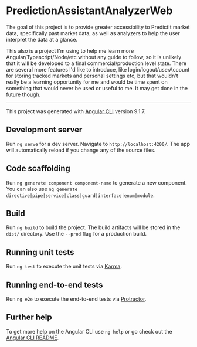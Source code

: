 # PredictionAssistantAnalyzerWeb

The goal of this project is to provide greater accessibility to PredictIt market data, specifically past market data, as well as analyzers to help the user interpret the data at a glance.

This also is a project I'm using to help me learn more Angular/Typescript/Node/etc without any guide to follow, so it is unlikely that it will be developed to a final commercial/production level state. There are several more features I'd like to introduce, like login/logout/userAccount for storing tracked markets and personal settings etc, but that wouldn't really be a learning opportunity for me and would be time spent on something that would never be used or useful to me. It may get done in the future though. 

------------------------------------------------------------------------------------------------------------------------

This project was generated with [Angular CLI](https://github.com/angular/angular-cli) version 9.1.7.

## Development server

Run `ng serve` for a dev server. Navigate to `http://localhost:4200/`. The app will automatically reload if you change any of the source files.

## Code scaffolding

Run `ng generate component component-name` to generate a new component. You can also use `ng generate directive|pipe|service|class|guard|interface|enum|module`.

## Build

Run `ng build` to build the project. The build artifacts will be stored in the `dist/` directory. Use the `--prod` flag for a production build.

## Running unit tests

Run `ng test` to execute the unit tests via [Karma](https://karma-runner.github.io).

## Running end-to-end tests

Run `ng e2e` to execute the end-to-end tests via [Protractor](http://www.protractortest.org/).

## Further help

To get more help on the Angular CLI use `ng help` or go check out the [Angular CLI README](https://github.com/angular/angular-cli/blob/master/README.md).
